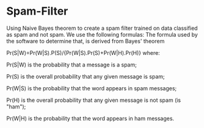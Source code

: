 # Spam-Filter
 Using Naive Bayes theorem to create a spam filter trained on data classified as spam and not spam.
 We use the following formulas:
 The formula used by the software to determine that, is derived from Bayes' theorem

Pr(S|W)=Pr(W|S).P(S)/{Pr(W|S).Pr(S)+Pr(W|H).Pr(H)}
where:

Pr(S|W) is the probability that a message is a spam;

Pr(S) is the overall probability that any given message is spam;

Pr(W|S) is the probability that the word appears in spam messages;

Pr(H) is the overall probability that any given message is not spam (is "ham");

Pr(W|H) is the probability that the word appears in ham messages.
